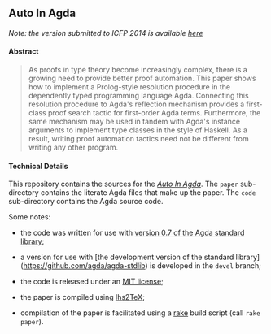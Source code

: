 ## Auto In Agda

*Note: the version submitted to ICFP 2014 is available [here](https://github.com/pepijnkokke/AutoInAgda/tree/1.0.0)*

#### Abstract

> As proofs in type theory become increasingly complex, there is a
> growing need to provide better proof automation. This paper shows
> how to implement a Prolog-style resolution procedure in the
> dependently typed programming language Agda. Connecting this
> resolution procedure to Agda's reflection mechanism provides a
> first-class proof search tactic for first-order Agda
> terms. Furthermore, the same mechanism may be used in tandem with
> Agda's instance arguments to implement type classes in the style of
> Haskell. As a result, writing proof automation tactics need not be
> different from writing any other program.

#### Technical Details

This repository contains the sources for the *[Auto In Agda](/AutoInAgda.pdf?raw=true)*.
The `paper` sub-directory contains the literate Agda files that make up the paper.
The `code` sub-directory contains the Agda source code.

Some notes:

  - the code was written for use with [version 0.7 of the Agda standard
    library](http://www.cse.chalmers.se/~nad/software/lib-0.7.tar.gz);

  - a version for use with [the development version of the standard library]
    (https://github.com/agda/agda-stdlib) is developed in the `devel` branch;

  - the code is released under an [MIT license](code/LICENSE);

  - the paper is compiled using [lhs2TeX](www.andres-loeh.de/lhs2tex/);

  - compilation of the paper is facilitated using a
    [rake](http://rake.rubyforge.org/) build script (call `rake paper`).
